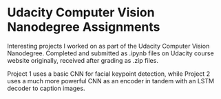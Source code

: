 # Udacity Computer Vision Nanodegree Assignments

Interesting projects I worked on as part of the Udacity Computer Vision Nanodegree. Completed and submitted as .ipynb files on Udacity course website originally, received after grading as .zip files.

Project 1 uses a basic CNN for facial keypoint detection, while Project 2 uses a much more powerful CNN as an encoder in tandem with an LSTM decoder to caption images.